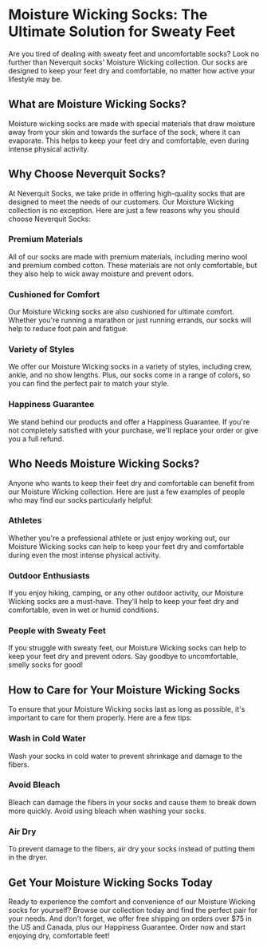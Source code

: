 # Moisture Wicking Socks: The Ultimate Solution for Sweaty Feet

Are you tired of dealing with sweaty feet and uncomfortable socks? Look no further than Neverquit socks' Moisture Wicking collection. Our socks are designed to keep your feet dry and comfortable, no matter how active your lifestyle may be.

## What are Moisture Wicking Socks?

Moisture wicking socks are made with special materials that draw moisture away from your skin and towards the surface of the sock, where it can evaporate. This helps to keep your feet dry and comfortable, even during intense physical activity.

## Why Choose Neverquit Socks?

At Neverquit Socks, we take pride in offering high-quality socks that are designed to meet the needs of our customers. Our Moisture Wicking collection is no exception. Here are just a few reasons why you should choose Neverquit Socks:

### Premium Materials

All of our socks are made with premium materials, including merino wool and premium combed cotton. These materials are not only comfortable, but they also help to wick away moisture and prevent odors.

### Cushioned for Comfort

Our Moisture Wicking socks are also cushioned for ultimate comfort. Whether you're running a marathon or just running errands, our socks will help to reduce foot pain and fatigue.

### Variety of Styles

We offer our Moisture Wicking socks in a variety of styles, including crew, ankle, and no show lengths. Plus, our socks come in a range of colors, so you can find the perfect pair to match your style.

### Happiness Guarantee

We stand behind our products and offer a Happiness Guarantee. If you're not completely satisfied with your purchase, we'll replace your order or give you a full refund.

## Who Needs Moisture Wicking Socks?

Anyone who wants to keep their feet dry and comfortable can benefit from our Moisture Wicking collection. Here are just a few examples of people who may find our socks particularly helpful:

### Athletes

Whether you're a professional athlete or just enjoy working out, our Moisture Wicking socks can help to keep your feet dry and comfortable during even the most intense physical activity.

### Outdoor Enthusiasts

If you enjoy hiking, camping, or any other outdoor activity, our Moisture Wicking socks are a must-have. They'll help to keep your feet dry and comfortable, even in wet or humid conditions.

### People with Sweaty Feet

If you struggle with sweaty feet, our Moisture Wicking socks can help to keep your feet dry and prevent odors. Say goodbye to uncomfortable, smelly socks for good!

## How to Care for Your Moisture Wicking Socks

To ensure that your Moisture Wicking socks last as long as possible, it's important to care for them properly. Here are a few tips:

### Wash in Cold Water

Wash your socks in cold water to prevent shrinkage and damage to the fibers.

### Avoid Bleach

Bleach can damage the fibers in your socks and cause them to break down more quickly. Avoid using bleach when washing your socks.

### Air Dry

To prevent damage to the fibers, air dry your socks instead of putting them in the dryer.

## Get Your Moisture Wicking Socks Today

Ready to experience the comfort and convenience of our Moisture Wicking socks for yourself? Browse our collection today and find the perfect pair for your needs. And don't forget, we offer free shipping on orders over $75 in the US and Canada, plus our Happiness Guarantee. Order now and start enjoying dry, comfortable feet!